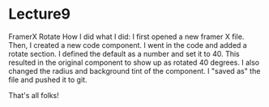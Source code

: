 # Lecture9
FramerX Rotate
How I did what I did:
  I first opened a new framer X file. Then, I created a new code component. I went in the code and added a rotate section. I defined the default as a number and set it to 40. This resulted in the original component to show up as rotated 40 degrees. I also changed the radius and background tint of the component. I "saved as" the file and pushed it to git.
  
  That's all folks!
